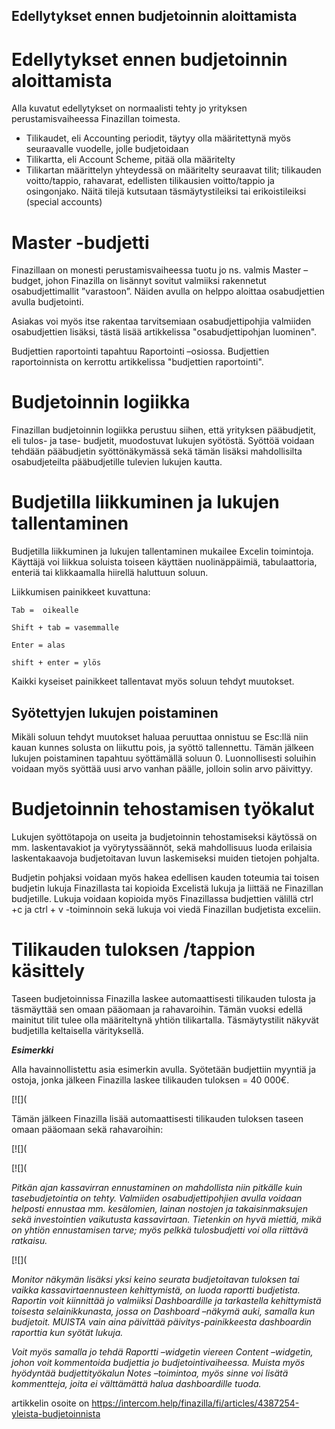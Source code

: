 ## Edellytykset ennen budjetoinnin aloittamista

# **Edellytykset ennen budjetoinnin aloittamista**

Alla kuvatut edellytykset on normaalisti tehty jo yrityksen perustamisvaiheessa Finazillan toimesta.

* Tilikaudet, eli Accounting periodit, täytyy olla määritettynä myös seuraavalle vuodelle, jolle budjetoidaan
* Tilikartta, eli Account Scheme, pitää olla määritelty
* Tilikartan määrittelyn yhteydessä on määritelty seuraavat tilit; tilikauden voitto/tappio, rahavarat, edellisten tilikausien voitto/tappio ja osingonjako. Näitä tilejä kutsutaan täsmäytystileiksi tai erikoistileiksi (special accounts)
# Master -budjetti

Finazillaan on monesti perustamisvaiheessa tuotu jo ns. valmis Master –budget, johon Finazilla on lisännyt sovitut valmiiksi rakennetut osabudjettimallit ”varastoon”. Näiden avulla on helppo aloittaa osabudjettien avulla budjetointi.

Asiakas voi myös itse rakentaa tarvitsemiaan osabudjettipohjia valmiiden osabudjettien lisäksi, tästä lisää artikkelissa "osabudjettipohjan luominen".

Budjettien raportointi tapahtuu Raportointi –osiossa. Budjettien raportoinnista on kerrottu artikkelissa "budjettien raportointi".

# **Budjetoinnin logiikka**

Finazillan budjetoinnin logiikka perustuu siihen, että yrityksen pääbudjetit, eli tulos- ja tase- budjetit, muodostuvat lukujen syötöstä. Syöttöä voidaan tehdään pääbudjetin syöttönäkymässä sekä tämän lisäksi mahdollisilta osabudjeteilta pääbudjetille tulevien lukujen kautta.

# **Budjetilla liikkuminen ja lukujen tallentaminen**

Budjetilla liikkuminen ja lukujen tallentaminen mukailee Excelin toimintoja. Käyttäjä voi liikkua soluista toiseen käyttäen nuolinäppäimiä, tabulaattoria, enteriä tai klikkaamalla hiirellä haluttuun soluun.

Liikkumisen painikkeet kuvattuna:

```
Tab =  oikealle
```
```
Shift + tab = vasemmalle
```
```
Enter = alas
```
```
shift + enter = ylös
```

Kaikki kyseiset painikkeet tallentavat myös soluun tehdyt muutokset.

## **Syötettyjen lukujen poistaminen**

Mikäli soluun tehdyt muutokset haluaa peruuttaa onnistuu se Esc:llä niin kauan kunnes solusta on liikuttu pois, ja syöttö tallennettu. Tämän jälkeen lukujen poistaminen tapahtuu syöttämällä soluun 0. Luonnollisesti soluihin voidaan myös syöttää uusi arvo vanhan päälle, jolloin solin arvo päivittyy.

# **Budjetoinnin tehostamisen työkalut**

Lukujen syöttötapoja on useita ja budjetoinnin tehostamiseksi käytössä on mm. laskentavakiot ja vyörytyssäännöt, sekä mahdollisuus luoda erilaisia laskentakaavoja budjetoitavan luvun laskemiseksi muiden tietojen pohjalta.

Budjetin pohjaksi voidaan myös hakea edellisen kauden toteumia tai toisen budjetin lukuja Finazillasta tai kopioida Excelistä lukuja ja liittää ne Finazillan budjetille. Lukuja voidaan kopioida myös Finazillassa budjettien välillä ctrl +c ja ctrl + v -toiminnoin sekä lukuja voi viedä Finazillan budjetista exceliin.

# Tilikauden tuloksen /tappion käsittely

Taseen budjetoinnissa Finazilla laskee automaattisesti tilikauden tulosta ja täsmäyttää sen omaan pääomaan ja rahavaroihin. Tämän vuoksi edellä mainitut tilit tulee olla määriteltynä yhtiön tilikartalla. Täsmäytystilit näkyvät budjetilla keltaisella värityksellä.

***Esimerkki***

Alla havainnollistettu asia esimerkin avulla. Syötetään budjettiin myyntiä ja ostoja, jonka jälkeen Finazilla laskee tilikauden tuloksen = 40 000€.

[![](

Tämän jälkeen Finazilla lisää automaattisesti tilikauden tuloksen taseen omaan pääomaan sekä rahavaroihin:

[![](

[![](

*Pitkän ajan kassavirran ennustaminen on mahdollista niin pitkälle kuin tasebudjetointia on tehty. Valmiiden osabudjettipohjien avulla voidaan helposti ennustaa mm. kesälomien, lainan nostojen ja takaisinmaksujen sekä investointien vaikutusta kassavirtaan. Tietenkin on hyvä miettiä, mikä on yhtiön ennustamisen tarve; myös pelkkä tulosbudjetti voi olla riittävä ratkaisu.*

[![](

​*Monitor näkymän lisäksi yksi keino seurata budjetoitavan tuloksen tai vaikka kassavirtaennusteen kehittymistä, on luoda raportti budjetista. Raportin voit kiinnittää jo valmiiksi Dashboardille ja tarkastella kehittymistä toisesta selainikkunasta, jossa on Dashboard –näkymä auki, samalla kun budjetoit. MUISTA vain aina päivittää päivitys-painikkeesta dashboardin raporttia kun syötät lukuja.* 

*Voit myös samalla jo tehdä Raportti –widgetin viereen Content –widgetin, johon voit kommentoida budjettia jo budjetointivaiheessa. Muista myös hyödyntää budjettityökalun Notes –toimintoa, myös sinne voi lisätä kommentteja, joita ei välttämättä halua dashboardille tuoda.*



artikkelin osoite on https://intercom.help/finazilla/fi/articles/4387254-yleista-budjetoinnista

